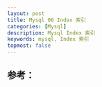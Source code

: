 ```yaml
---
layout: post
title: Mysql 06 Index 索引
categories: [Mysql]
description: Mysql Index 索引
keywords: mysql, Index 索引
topmost: false
---
```











## 参考：
